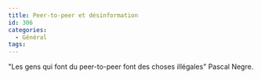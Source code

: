 ```yaml
---
title: Peer-to-peer et désinformation
id: 306
categories:
  - Général
tags:
---
```


"Les gens qui font du peer-to-peer font des choses illégales" Pascal Negre.